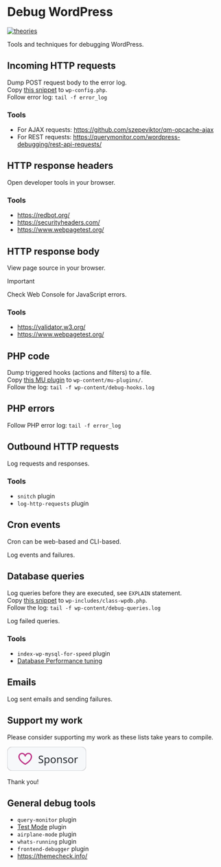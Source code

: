 # Debug WordPress

[![theories](https://img.shields.io/badge/more-theories-purple)](https://github.com/stars/szepeviktor/lists/theory)

Tools and techniques for debugging WordPress.

## Incoming HTTP requests

Dump POST request body to the error log.  
Copy [this snippet][debug-post-requests] to `wp-config.php`.  
Follow error log: `tail -f error_log`

### Tools

- For AJAX requests: https://github.com/szepeviktor/qm-opcache-ajax
- For REST requests: https://querymonitor.com/wordpress-debugging/rest-api-requests/

## HTTP response headers

Open developer tools in your browser.

### Tools

- https://redbot.org/
- https://securityheaders.com/
- https://www.webpagetest.org/

## HTTP response body

View page source in your browser.

> [!IMPORTANT]
> Check Web Console for JavaScript errors.

### Tools

- https://validator.w3.org/
- https://www.webpagetest.org/

## PHP code

Dump triggered hooks (actions and filters) to a file.  
Copy [this MU plugin][debug-hooks] to `wp-content/mu-plugins/`.  
Follow the log: `tail -f wp-content/debug-hooks.log`

## PHP errors

Follow PHP error log: `tail -f error_log`

## Outbound HTTP requests

Log requests and responses.

### Tools

- `snitch` plugin
- `log-http-requests` plugin

## Cron events

Cron can be web-based and CLI-based.

Log events and failures.

## Database queries

Log queries before they are executed, see `EXPLAIN` statement.  
Copy [this snippet][debug-queries] to `wp-includes/class-wpdb.php`.  
Follow the log: `tail -f wp-content/debug-queries.log`

Log failed queries.

### Tools

- `index-wp-mysql-for-speed` plugin
- [Database Performance tuning][db-performance]

## Emails

Log sent emails and sending failures.

## Support my work

Please consider supporting my work as these lists take years to compile.

[![Sponsor][sponsor-button]][sponsors-page]

Thank you!

## General debug tools

- `query-monitor` plugin
- [Test Mode](https://github.com/szepeviktor/test-mode) plugin
- `airplane-mode` plugin
- `whats-running` plugin
- `frontend-debugger` plugin
- https://themecheck.info/

[debug-post-requests]: https://github.com/szepeviktor/wordpress-website-lifecycle/blob/master/debug/debug-post-requests.php
[debug-hooks]: https://github.com/szepeviktor/wordpress-website-lifecycle/blob/master/debug/debug-hooks.php
[debug-queries]: https://github.com/szepeviktor/wordpress-website-lifecycle/blob/master/debug/debug-queries.php
[sponsor-button]: https://github.com/szepeviktor/.github/raw/master/.github/assets/github-like-sponsor-button.svg
[sponsors-page]: https://github.com/sponsors/szepeviktor
[db-performance]: https://github.com/szepeviktor/debian-server-tools/blob/master/mysql/SQL-Performance.md
